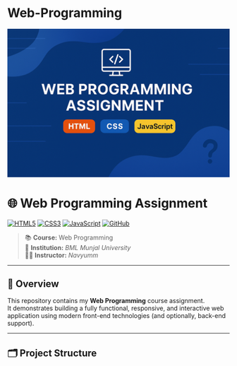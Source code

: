 # Web-Programming

![Web Programming Assignment Banner](banner_optimized.png)

# 🌐 Web Programming Assignment

[![HTML5](https://img.shields.io/badge/HTML5-orange?logo=html5&logoColor=white)]()
[![CSS3](https://img.shields.io/badge/CSS3-blue?logo=css3&logoColor=white)]()
[![JavaScript](https://img.shields.io/badge/JavaScript-yellow?logo=javascript&logoColor=black)]()
[![GitHub](https://img.shields.io/badge/GitHub-100000?logo=github&logoColor=white)]()

> 📚 **Course:** Web Programming  
> 🏫 **Institution:** *BML Munjal University*  
> 👨‍🏫 **Instructor:** *Navyumm*

---

## 📌 Overview

This repository contains my **Web Programming** course assignment.  
It demonstrates building a fully functional, responsive, and interactive web application using modern front-end technologies (and optionally, back-end support).

---

## 🗂 Project Structure
